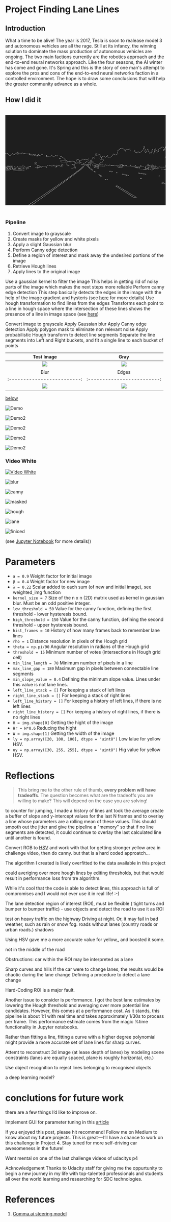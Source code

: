 # Project Finding Lane Lines

## Introduction

What a time to be alive! The year is 2017, Tesla is soon to realease model 3 and autonomous vehicles are all the rage. Still at its infancy, the winning solution to dominate the mass production of autonomous vehicles are ongoing. 
The two main factions currently are the robotics approach and the end-to-end neural networks approach. Like the four seasons, the AI winter has come and gone. It's Spring and this is the story of one man's attempt to explore the pros and cons of the end-to-end neural networks faction in a controlled environment. The hope is to draw some conclusions that will help the greater community advance as a whole.

## How I did it

<div align="center">
   <br>
  <img src="test_images_output\Processed_edge_img_solidYellowLeft.jpg"><br><br>
</div>


### Pipeline
1) Convert image to grayscale
2) Create masks for yellow and white pixels
3) Apply a slight Gaussian blur
4) Perform Canny edge detection
5) Define a region of interest and mask away the undesired portions of the image
6) Retrieve Hough lines 
7) Apply lines to the original image

Use a gaussian kernel to filter the image
This helps in getting rid of noisy parts of the image which makes the next steps more reliable
Perform canny edge detection
This step basically detects the edges in the image with the help of the image gradient and hysteris (see [here](https://en.wikipedia.org/wiki/Canny_edge_detector) for more details)
Use hough transformation to find lines from the edges
Transforms each point to a line in hough space where the intersection of these lines shows the presence of a line in image space (see [here](https://en.wikipedia.org/wiki/Hough_transform))

Convert image to grayscale
Apply Gaussian blur
Apply Canny edge detection
Apply polygon mask to eliminate non relevant noise
Apply probabilistic Hough transform to detect line segments
Separate the line segments into Left and Right buckets, and fit a single line to each bucket of points

Test Image             |  Gray
:-------------------------:|:-------------------------:
![](https://github.com/KvalheimRacing/CarND/blob/master/P1_Lane_Lines/test_images/solidYellowLeft.jpg)  |  ![](https://github.com/KvalheimRacing/CarND/blob/master/P1_Lane_Lines/test_images_output/Processed_gray_img_solidYellowLeft.jpg)
Blur             |  Edges
:-------------------------:|:-------------------------:
![](https://github.com/KvalheimRacing/CarND/blob/master/P1_Lane_Lines/test_images/solidYellowLeft.jpg)  |  ![](https://github.com/KvalheimRacing/CarND/blob/master/P1_Lane_Lines/test_images_output/Processed_gray_img_solidYellowLeft.jpg)


[below](WRITEUP.md#drawing-lines)

![Demo](https://github.com/KvalheimRacing/CarND/blob/master/P1_Lane_Lines/test_videos_output/solidWhiteRight.gif)

![Demo2](https://github.com/KvalheimRacing/CarND/blob/master/P1_Lane_Lines/test_videos_output/solidYellowLeft.gif)

![Demo2](https://github.com/KvalheimRacing/CarND/blob/master/P1_Lane_Lines/test_videos_output/solidYellowLeft.gif)

![Demo2](https://github.com/KvalheimRacing/CarND/blob/master/P1_Lane_Lines/test_videos_output/solidYellowLeft.gif)

![Demo2](https://github.com/KvalheimRacing/CarND/blob/master/P1_Lane_Lines/test_videos_output/solidYellowLeft.gif)

### Video White
[![Video White](https://github.com/KvalheimRacing/CarND/blob/master/P1_Lane_Lines/test_videos_output/solidWhiteRight.gif)](https://youtu.be/bajgiQuEc38)



![blur](https://github.com/KvalheimRacing/CarND/blob/master/P1_Lane_Lines/test_images_output/Processed_blur_img_solidYellowLeft.jpg)

![canny](https://github.com/KvalheimRacing/CarND/blob/master/P1_Lane_Lines/test_images_output/Processed_edge_img_solidYellowLeft.jpg)

![masked](https://github.com/KvalheimRacing/CarND/blob/master/P1_Lane_Lines/test_images_output/Processed_maskd_img_solidYellowLeft.jpg)

![hough](https://github.com/KvalheimRacing/CarND/blob/master/P1_Lane_Lines/test_images_output/Processed_hough_img_solidYellowLeft.jpg)

![lane](https://github.com/KvalheimRacing/CarND/blob/master/P1_Lane_Lines/test_images_output/Processed_lane_img_solidYellowLeft.jpg)

![finiced](https://github.com/KvalheimRacing/CarND/blob/master/P1_Lane_Lines/test_images_output/Processed_solidYellowLeft.jpg)


(see [Jupyter Notebook](https://github.com/KvalheimRacing/CarND/blob/master/P1_Lane_Lines/P1_Lane_Lines.ipynb) for more details))

# Parameters

* `α = 0.9`                  Weight factor for initial image
* `β = 0.4`                  Weight factor for new image
* `λ = 0.22`                 Scalar added to each sum (of new and initial image), see weighted_img function
* `kernel_size = 7`          Size of the n x n (2D) matrix used as kernel in gaussian blur. Must be an odd positive integer.
* `low_threshold = 50`       Value for the canny function, defining the first threshold - lower hysteresis bound.
* `high_threshold = 150`     Value for the canny function, defining the second threshold - upper hysteresis bound.
* `hist_frames = 10`         History of how many frames back to remember lane lines
* `rho = 1`                  Distance resolution in pixels of the Hough grid
* `theta = np.pi/90`         Angular resolution in radians of the Hough grid
* `threshold = 15`           Minimum number of votes (intersections in Hough grid cell)
* `min_line_length = 70`     Minimum number of pixels in a line
* `max_line_gap = 180`       Maximum gap in pixels between connectable line segments
* `min_slope_value = 0.4`    Defining the minimum slope value. Lines under this value is not lane lines.
* `left_line_stack = []`     For keeping a stack of left lines
* `right_line_stack = []`    For keeping a stack of right lines
* `left_line_history = []`   For keeping a history of left lines, if there is no left lines
* `right_line_history = []`  For keeping a history of right lines, if there is no right lines
* `H = img.shape[0]`         Getting the hight of the image
* `Hr = H*0.6`               Reducing the hight
* `W = img.shape[1]`         Getting the width of the image
* `ly = np.array([20, 100, 100], dtype = "uint8")`  Low lalue for yellow HSV.
* `uy = np.array([30, 255, 255], dtype = "uint8")`  Hig value for yellow HSV.



# Reflections

> This bring me to the other rule of thumb, **every problem will have tradeoffs**. The question becomes what are the tradeoffs you are willing to make? This will depend on the case you are solving!

to counter for jumping, I made a history of lines ant took the average
create a buffer of slope and y-intercept values for the last N frames and to overlay a line whose parameters are a rolling mean of these values. This should smooth out the jitter and give the pipeline a "memory" so that if no line segments are detected, it could continue to overlay the last calculated line until another is found.

Convert RGB to [HSV](https://en.wikipedia.org/wiki/HSL_and_HSV) and work with that for getting stronger yellow area in challenge video, then do canny. but that is a hard coded approatch...  

The algorithm I created is likely overfitted to the data available in this project

could averiging over more hough lines by editing thresholds, but that would result in performance loss from tre algorithm.

While it's cool that the code is able to detect lines, this approach is full of compromises and I would not ever use it in real life! :-)


The lane detection region of interest (ROI), must be flexible ( tight turns and bumper to bumper traffic) - use objects and detect the road to use it as ROI

test on heavy traffic on the highway
Driving at night.
Or, it may fail in bad weather, such as rain or snow fog. 
roads without lanes (country roads or urban roads.)
shadows

Using HSV gave me a more accurate value for yellow,, and boosted it some.

not in the middle of the road


Obstructions: car within the ROI may be interpreted as a lane 

Sharp curves and hills 
If the car were to change lanes,  the results would be chaotic during the lane change
Defining a procedure to detect a lane change 

Hard-Coding ROI is a major fault.

Another issue to consider is performance. I got the best lane estimates by lowering the Hough threshold and averaging over more potential line candidates. However, this comes at a performance cost. As it stands, this pipeline is about 1:1 with real time and takes approximately 1/30s to process per frame. This performance estimate comes from the magic %time functionality in Jupyter notebooks.

Rather than fitting a line, fitting a curve with a higher degree polynomial might provide a more accurate set of lane lines for sharp curves.

Attemt to reconstruct 3d image (at lease depth of lanes) by modeling scene constraints (lanes are equally spaced, plane is roughly horizontal, etc.)

Use object recognition to reject lines belonging to recognised objects 

a deep learning model?


# conclutions for future work

there are a few things I’d like to improve on.

Implement GUI for parameter tuning in this [article](https://medium.com/@maunesh/finding-the-right-parameters-for-your-computer-vision-algorithm-d55643b6f954)

If you enjoyed this post, please hit recommend! Follow me on Medium to know about my future projects.
This is great — I’ll have a chance to work on this challenge in Project 4.
Stay tuned for more self-driving car awesomeness in the future!

Went mental on one of the last challenge videos of udacitys p4

Acknowledgement
Thanks to Udacity staff for giving me the oppurtunity to begin a new journey in my life with top-talented professionals and students all over the world learning and researching for SDC technologies.


# References
1. [Comma.ai steering model](https://github.com/commaai/research/blob/master/train_steering_model.py)
